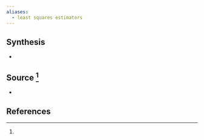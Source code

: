 ```yaml
---
aliases:
  - least squares estimators
---
```

## Synthesis
- 
## Source [^1]
- 
## References

[^1]: